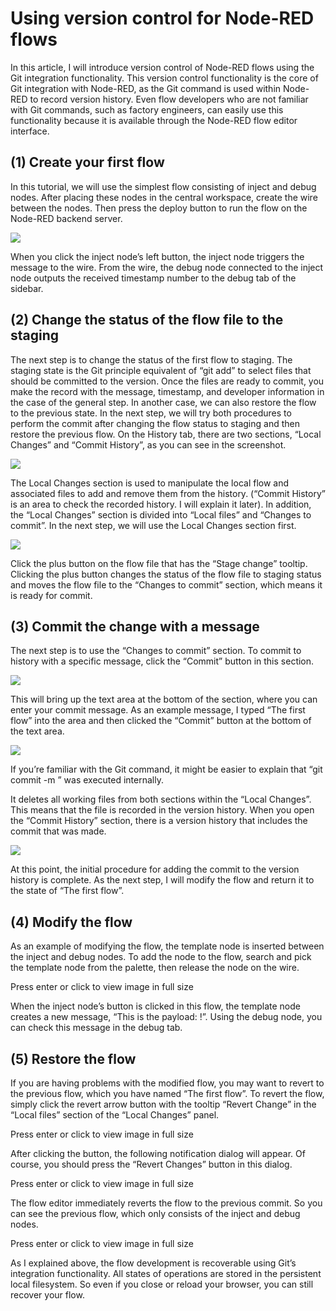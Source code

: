 # Using version control for Node-RED flows

In this article, I will introduce version control of Node-RED flows using the Git integration functionality. This version control functionality is the core of Git integration with Node-RED, as the Git command is used within Node-RED to record version history. Even flow developers who are not familiar with Git commands, such as factory engineers, can easily use this functionality because it is available through the Node-RED flow editor interface.

## (1) Create your first flow
In this tutorial, we will use the simplest flow consisting of inject and debug nodes. After placing these nodes in the central workspace, create the wire between the nodes. Then press the deploy button to run the flow on the Node-RED backend server.

![](https://miro.medium.com/v2/resize:fit:4800/format:webp/0*QElp-A9hrsLr4sht.png)

When you click the inject node’s left button, the inject node triggers the message to the wire. From the wire, the debug node connected to the inject node outputs the received timestamp number to the debug tab of the sidebar.

## (2) Change the status of the flow file to the staging
The next step is to change the status of the first flow to staging. The staging state is the Git principle equivalent of “git add” to select files that should be committed to the version. Once the files are ready to commit, you make the record with the message, timestamp, and developer information in the case of the general step. In another case, we can also restore the flow to the previous state. In the next step, we will try both procedures to perform the commit after changing the flow status to staging and then restore the previous flow. On the History tab, there are two sections, “Local Changes” and “Commit History”, as you can see in the screenshot.

![](https://miro.medium.com/v2/resize:fit:4800/format:webp/0*7jHnviAQDiH0fF8j.png)

The Local Changes section is used to manipulate the local flow and associated files to add and remove them from the history. (“Commit History” is an area to check the recorded history. I will explain it later). In addition, the “Local Changes” section is divided into “Local files” and “Changes to commit”. In the next step, we will use the Local Changes section first.

![](https://miro.medium.com/v2/resize:fit:4800/format:webp/0*-7zq9NLI3rs8y0um.png)

Click the plus button on the flow file that has the “Stage change” tooltip. Clicking the plus button changes the status of the flow file to staging status and moves the flow file to the “Changes to commit” section, which means it is ready for commit.

## (3) Commit the change with a message
The next step is to use the “Changes to commit” section. To commit to history with a specific message, click the “Commit” button in this section.

![](https://miro.medium.com/v2/resize:fit:4800/format:webp/0*4qSVjqixr7sFL7KH.png)

This will bring up the text area at the bottom of the section, where you can enter your commit message. As an example message, I typed “The first flow” into the area and then clicked the “Commit” button at the bottom of the text area.

![](https://miro.medium.com/v2/resize:fit:4800/format:webp/0*0nCzUABXCyLbuCj2.png)

If you’re familiar with the Git command, it might be easier to explain that “git commit -m <message>” was executed internally.

It deletes all working files from both sections within the “Local Changes”. This means that the file is recorded in the version history. When you open the “Commit History” section, there is a version history that includes the commit that was made.

![](https://miro.medium.com/v2/resize:fit:4800/format:webp/0*-ULWY4tiMcJwSz9f.png)

At this point, the initial procedure for adding the commit to the version history is complete. As the next step, I will modify the flow and return it to the state of “The first flow”.

## (4) Modify the flow
As an example of modifying the flow, the template node is inserted between the inject and debug nodes. To add the node to the flow, search and pick the template node from the palette, then release the node on the wire.

Press enter or click to view image in full size

When the inject node’s button is clicked in this flow, the template node creates a new message, “This is the payload: <timestamp>!”. Using the debug node, you can check this message in the debug tab.

## (5) Restore the flow
If you are having problems with the modified flow, you may want to revert to the previous flow, which you have named “The first flow”. To revert the flow, simply click the revert arrow button with the tooltip “Revert Change” in the “Local files” section of the “Local Changes” panel.

Press enter or click to view image in full size

After clicking the button, the following notification dialog will appear. Of course, you should press the “Revert Changes” button in this dialog.

Press enter or click to view image in full size

The flow editor immediately reverts the flow to the previous commit. So you can see the previous flow, which only consists of the inject and debug nodes.

Press enter or click to view image in full size

As I explained above, the flow development is recoverable using Git’s integration functionality. All states of operations are stored in the persistent local filesystem. So even if you close or reload your browser, you can still recover your flow.
